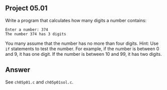 ## Project 05.01
Write a program that calculates how many digits a number contains:
```
Enter a number: 374
The number 374 has 3 digits
```
You many assume that the number has no more than four digits. Hint: Use ```if``` statements to test the number. For example, if the number is between 0 and 9, it has one digit. If the number is between 10 and 99, it has two digits.

## Answer
See ```ch05p01.c``` and ```ch05p01sol.c```.
